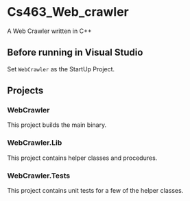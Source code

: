 # Cs463_Web_crawler
A Web Crawler written in C++

## Before running in Visual Studio
Set `WebCrawler` as the StartUp Project.

## Projects

### WebCrawler
This project builds the main binary.

### WebCrawler.Lib
This project contains helper classes and procedures.

### WebCrawler.Tests
This project contains unit tests for a few of the helper classes.
